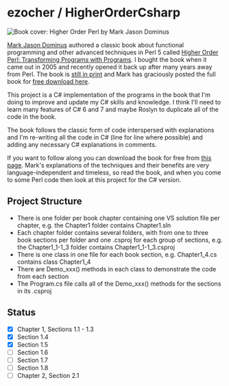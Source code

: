 # ezocher / HigherOrderCsharp
![Book cover: Higher Order Perl by Mark Jason Dominus](http://hop.perl.plover.com/cover-med.jpg)

[Mark Jason Dominus](https://blog.plover.com/) authored a classic book about functional programming and other advanced techniques in Perl 5 called [Higher Order Perl: Transforming Programs with Programs](https://hop.perl.plover.com/). I bought the book when it came out in 2005 and recently opened it back up after many years away from Perl. The book is [still in print](https://www.amazon.com/Higher-Order-Perl-Transforming-Programs/dp/1558607013/) and Mark has graciously posted the full book for [free download here](https://hop.perl.plover.com/).

This project is a C# implementation of the programs in the book that I'm doing to improve and update my C# skills and knowledge. I think I'll need to learn many features of C# 6 and 7 and maybe Roslyn to duplicate all of the code in the book.

The book follows the classic form of code interspersed with explanations and I'm re-writing all the code in C# (line for line where possible) and adding any necessary C# explanations in comments. 

If you want to follow along you can download the book for free from [this page](https://hop.perl.plover.com/). Mark's explanations of the techniques and their benefits are very language-independent and timeless, so read the book, and when you come to some Perl code then look at this project for the C# version.

## Project Structure
* There is one folder per book chapter containing one VS solution file per chapter, e.g. the Chapter1 folder contains Chapter1.sln
* Each chapter folder contains several folders, with from one to three book sections per folder and one .csproj for each group of sections, e.g. the Chapter1_1-1_3 folder contains Chapter1_1-1_3.csproj
* There is one class in one file for each book section, e.g. Chapter1_4.cs contains class Chapter1_4
* There are Demo_xxx() methods in each class to demonstrate the code from each section
* The Program.cs file calls all of the Demo_xxx() methods for the sections in its .csproj

## Status
- [x] Chapter 1, Sections 1.1 - 1.3
- [x] Section 1.4
- [x] Section 1.5
- [ ] Section 1.6
- [ ] Section 1.7
- [ ] Section 1.8
- [ ] Chapter 2, Section 2.1
